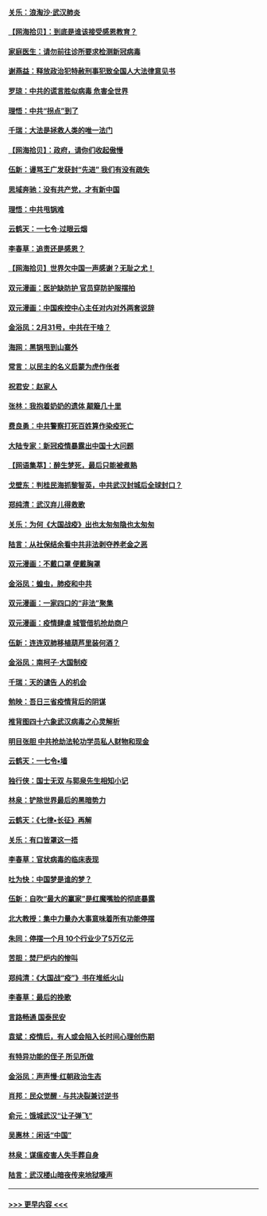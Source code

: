#### [关乐：浪淘沙·武汉肺炎](../pages/nsc993/n11931792.md?t=03121102) 
#### [【网海拾贝】：到底是谁该接受感恩教育？](../pages/nsc993/n11931552.md?t=03121102) 
#### [家庭医生：请勿前往诊所要求检测新冠病毒](../pages/nsc993/n11929190.md?t=03121102) 
#### [谢燕益：释放政治犯特赦刑事犯致全国人大法律意见书](../pages/nsc993/n11928978.md?t=03121102) 
#### [罗琼：中共的谎言胜似病毒 危害全世界](../pages/nsc993/n11922636.md?t=03121102) 
#### [理悟：中共“拐点”到了](../pages/nsc993/n11928496.md?t=03121102) 
#### [千瑞：大法是拯救人类的唯一法门](../pages/nsc993/n11927637.md?t=03121102) 
#### [【网海拾贝】：政府，请你们收起傲慢](../pages/nsc993/n11926932.md?t=03121102) 
#### [伍新：谩骂王广发获封“先进” 我们有没有疏失](../pages/nsc993/n11926101.md?t=03121102) 
#### [思域奔驰：没有共产党，才有新中国](../pages/nsc993/n11926058.md?t=03121102) 
#### [理悟：中共甩锅难](../pages/nsc993/n11925355.md?t=03121102) 
#### [云鹤天：一七令·过眼云烟](../pages/nsc993/n11925284.md?t=03121102) 
#### [李春草：追责还是感恩？](../pages/nsc993/n11925274.md?t=03121102) 
#### [【网海拾贝】世界欠中国一声感谢？无耻之尤！](../pages/nsc993/n11925239.md?t=03121102) 
#### [双元漫画：医护缺防护 官员穿防护服摆拍](../pages/nsc993/n11923899.md?t=03121102) 
#### [双元漫画：中国疾控中心主任对内对外两套说辞](../pages/nsc993/n11921994.md?t=03121102) 
#### [金浴凤：2月31号，中共在干啥？](../pages/nsc993/n11922706.md?t=03121102) 
#### [海网：黑锅甩到山寨外](../pages/nsc993/n11922688.md?t=03121102) 
#### [常言：以民主的名义启蒙为虎作伥者](../pages/nsc993/n11922217.md?t=03121102) 
#### [祝君安：赵家人](../pages/nsc993/n11922209.md?t=03121102) 
#### [张林：我抱着奶奶的遗体 颠簸几十里](../pages/nsc993/n11920945.md?t=03121102) 
#### [费良勇：中共警察打死百姓算作染疫死亡](../pages/nsc993/n11919264.md?t=03121102) 
#### [大陆专家：新冠疫情暴露出中国十大问题](../pages/nsc993/n11919187.md?t=03121102) 
#### [【网语集萃】：醉生梦死，最后只能被煮熟](../pages/nsc993/n11918994.md?t=03121102) 
#### [戈壁东：判桂民海抓黎智英，中共武汉封城后全球封口？](../pages/nsc993/n11917982.md?t=03121102) 
#### [郑纯清：武汉弃儿得救歌](../pages/nsc993/n11917881.md?t=03121102) 
#### [关乐：为何《大国战疫》出也太匆匆隐也太匆匆](../pages/nsc993/n11917792.md?t=03121102) 
#### [陆言：从社保结余看中共非法剥夺养老金之恶](../pages/nsc993/n11917084.md?t=03121102) 
#### [双元漫画：不戴口罩 便戴胸罩](../pages/nsc993/n11916447.md?t=03121102) 
#### [金浴凤：蝗虫，肺疫和中共](../pages/nsc993/n11916904.md?t=03121102) 
#### [双元漫画：一家四口的“非法”聚集](../pages/nsc993/n11916378.md?t=03121102) 
#### [双元漫画：疫情肆虐 城管借机抢劫商户](../pages/nsc993/n11916310.md?t=03121102) 
#### [伍新：连连双肺移植葫芦里装何酒？](../pages/nsc993/n11913667.md?t=03121102) 
#### [金浴凤：南柯子·大国制疫](../pages/nsc993/n11913657.md?t=03121102) 
#### [千瑞：天的谴告  人的机会](../pages/nsc993/n11913309.md?t=03121102) 
#### [勉映：吾日三省疫情背后的阴谋](../pages/nsc993/n11913079.md?t=03121102) 
#### [推背图四十六象武汉病毒之心灵解析](../pages/nsc993/n11911761.md?t=03121102) 
#### [明目张胆 中共抢劫法轮功学员私人财物和现金](../pages/nsc993/n11910262.md?t=03121102) 
#### [云鹤天：一七令▪墙](../pages/nsc993/n11910627.md?t=03121102) 
#### [独行侠：国士无双 与郭泉先生相知小记](../pages/nsc993/n11910613.md?t=03121102) 
#### [林泉：铲除世界最后的黑暗势力](../pages/nsc993/n11909320.md?t=03121102) 
#### [云鹤天：《七律▪长征》再解](../pages/nsc993/n11909327.md?t=03121102) 
#### [关乐：有口皆罩这一捂](../pages/nsc993/n11908393.md?t=03121102) 
#### [李春草：官状病毒的临床表现](../pages/nsc993/n11908339.md?t=03121102) 
#### [吐为快：中国梦是谁的梦？](../pages/nsc993/n11906564.md?t=03121102) 
#### [伍新：自吹“最大的赢家”是红魔嘴脸的彻底暴露](../pages/nsc993/n11906407.md?t=03121102) 
#### [北大教授：集中力量办大事意味着所有功能停摆](../pages/nsc993/n11904800.md?t=03121102) 
#### [朱同：停摆一个月 10个行业少了5万亿元](../pages/nsc993/n11904498.md?t=03121102) 
#### [苦胆：焚尸炉内的惨叫](../pages/nsc993/n11904479.md?t=03121102) 
#### [郑纯清：《大国战“疫”》书在堆纸火山](../pages/nsc993/n11904450.md?t=03121102) 
#### [李春草：最后的挽歌](../pages/nsc993/n11904441.md?t=03121102) 
#### [言路畅通 国泰民安](../pages/nsc993/n11904222.md?t=03121102) 
#### [袁斌：疫情后，有人或会陷入长时间心理创伤期](../pages/nsc993/n11901514.md?t=03121102) 
#### [有特异功能的侄子 所见所做](../pages/nsc993/n11901154.md?t=03121102) 
#### [金浴凤：声声慢‧红朝政治生态](../pages/nsc993/n11899553.md?t=03121102) 
#### [肖邦：民众觉醒 · 与共决裂兼讨逆书](../pages/nsc993/n11898435.md?t=03121102) 
#### [俞元：饿城武汉“让子弹飞”](../pages/nsc993/n11898344.md?t=03121102) 
#### [吴惠林：闲话“中国”](../pages/nsc993/n11898182.md?t=03121102) 
#### [林泉：谋瘟疫害人失手葬自身](../pages/nsc993/n11897892.md?t=03121102) 
#### [陆言：武汉楼山暗夜传来地狱嚎声](../pages/nsc993/n11897033.md?t=03121102) 

----
#### [ >>> 更早内容 <<< ](../indexes/nsc993-earlier.md)
